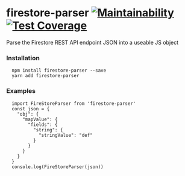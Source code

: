 # firestore-parser [![Maintainability](https://api.codeclimate.com/v1/badges/c021344dfe81edfce992/maintainability)](https://codeclimate.com/github/jdbence/firestore-parser/maintainability) [![Test Coverage](https://api.codeclimate.com/v1/badges/c021344dfe81edfce992/test_coverage)](https://codeclimate.com/github/jdbence/firestore-parser/test_coverage)

Parse the Firestore REST API endpoint JSON into a useable JS object

### Installation
```
  npm install firestore-parser --save
  yarn add firestore-parser
```

### Examples
```JS
  import FireStoreParser from 'firestore-parser'
  const json = {
    "obj": {
      "mapValue": {
        "fields": {
          "string": {
            "stringValue": "def"
          }
        }
      }
    }
  }
  console.log(FireStoreParser(json))
```
